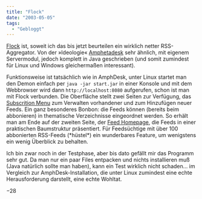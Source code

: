 ```yaml
---
title: "Flock"
date: "2003-05-05"
tags:
  - "Gebloggt"
---
```


[Flock](http://flock.sourceforge.net/ "sourceforge.net: Flock") ist, soweit ich das bis jetzt beurteilen ein wirklich netter RSS\-Aggregator. Von der »Ideologie« [Amphetadesk](http://www.disobey.com/amphetadesk/ "disobey.com") sehr ähnlich, mit eigenem Servermodul, jedoch komplett in Java geschrieben (und somit zumindest für Linux und Windows gleichermaßen interessant).

Funktionsweise ist tatsächlich wie in AmphDesk, unter Linux startet man den Demon einfach per `java -jar start.jar` in einer Konsole und mit dem Webbrowser wird dann `http://localhost:8080` aufgerufen, schon ist man mit Flock verbunden. Die Oberfläche stellt zwei Seiten zur Verfügung, das [Subscrition Menu](http://www.couchblog.de/couchblog/archives/flock2.php "screenshot, png, 86kb, popup") zum Verwalten vorhandener und zum Hinzufügen neuer Feeds. Ein ganz besonderes Bonbon: die Feeds können (bereits beim abbonieren) in thematische Verzeichnisse eingeordnet werden. So erhält man am Ende auf der zweiten Seite, der [Feed Homepage](http://www.couchblog.de/couchblog/archives/flock1.php "screenshot, png, 86kb, popup"), die Feeds in einer praktischen Baumstruktur präsentiert. Für Feedsüchtige mit über 100 abbonierten RSS-Feeds (\*hüstel\*) ein wunderbares Feature, um wenigstens ein wenig Überblick zu behalten.

Ich bin zwar noch in der Testphase, aber bis dato gefällt mir das Programm sehr gut. Da man nur ein paar Files entpacken und nichts installieren muß (Java natürlich sollte man haben), kann ein Test wirklich nicht schaden… im Vergleich zur AmphDesk-Installation, die unter Linux zumindest eine echte Herausforderung darstellt, eine echte Wohltat.

−28
